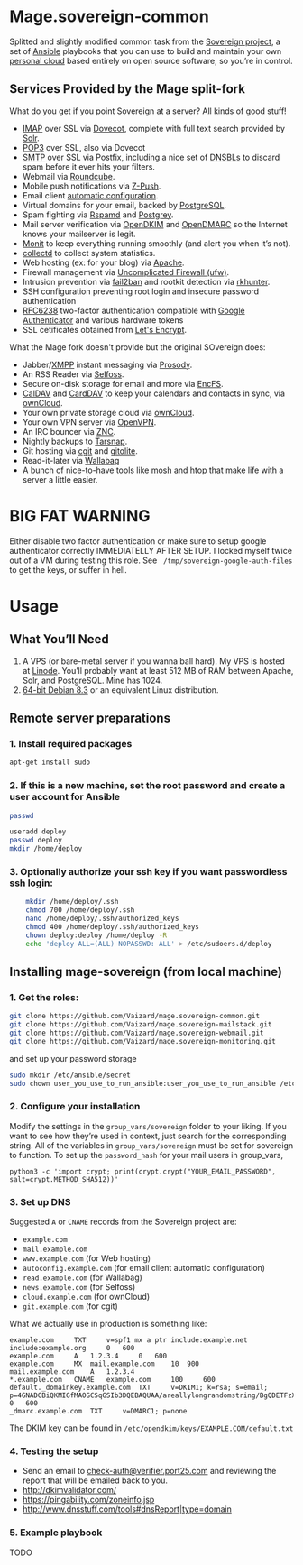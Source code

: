 # Mage.sovereign-common

Splitted and slightly modified common task from the [Sovereign project](https://github.com/sovereign/sovereign), a set of [Ansible](http://ansible.com) playbooks that you can use to build and maintain your own 
[personal cloud](http://www.urbandictionary.com/define.php?term=clown%20computing) based entirely on open source software, so you’re in control.

Services Provided by the Mage split-fork
----------------------------------------

What do you get if you point Sovereign at a server? All kinds of good stuff!

-   [IMAP](https://en.wikipedia.org/wiki/Internet_Message_Access_Protocol) over SSL via [Dovecot](http://dovecot.org/), complete with full text search provided by [Solr](https://lucene.apache.org/solr/).
-   [POP3](https://en.wikipedia.org/wiki/Post_Office_Protocol) over SSL, also via Dovecot
-   [SMTP](https://en.wikipedia.org/wiki/Simple_Mail_Transfer_Protocol) over SSL via Postfix, including a nice set of [DNSBLs](https://en.wikipedia.org/wiki/DNSBL) to discard spam before it ever hits your filters.
-   Webmail via [Roundcube](http://www.roundcube.net/).
-   Mobile push notifications via [Z-Push](http://z-push.sourceforge.net/soswp/index.php?pages_id=1&t=home).
-   Email client [automatic configuration](https://developer.mozilla.org/en-US/docs/Mozilla/Thunderbird/Autoconfiguration).
-   Virtual domains for your email, backed by [PostgreSQL](http://www.postgresql.org/).
-   Spam fighting via [Rspamd](https://www.rspamd.com/) and [Postgrey](http://postgrey.schweikert.ch/).
-   Mail server verification via [OpenDKIM](http://www.opendkim.org/) and [OpenDMARC](http://www.trusteddomain.org/opendmarc/) so the Internet knows your mailserver is legit.
-   [Monit](http://mmonit.com/monit/) to keep everything running smoothly (and alert you when it’s not).
-   [collectd](http://collectd.org/) to collect system statistics.
-   Web hosting (ex: for your blog) via [Apache](https://www.apache.org/).
-   Firewall management via [Uncomplicated Firewall (ufw)](https://wiki.ubuntu.com/UncomplicatedFirewall).
-   Intrusion prevention via [fail2ban](http://www.fail2ban.org/) and rootkit detection via [rkhunter](http://rkhunter.sourceforge.net).
-   SSH configuration preventing root login and insecure password authentication
-   [RFC6238](http://tools.ietf.org/html/rfc6238) two-factor authentication compatible with [Google Authenticator](http://en.wikipedia.org/wiki/Google_Authenticator) and various hardware tokens
-   SSL cetificates obtained from [Let's Encrypt](https://letsencrypt.org/).

What the Mage fork doesn't provide but the original SOvereign does:

-   Jabber/[XMPP](http://xmpp.org/) instant messaging via [Prosody](http://prosody.im/).
-   An RSS Reader via [Selfoss](http://selfoss.aditu.de/).
-   Secure on-disk storage for email and more via [EncFS](http://www.arg0.net/encfs).
-   [CalDAV](https://en.wikipedia.org/wiki/CalDAV) and [CardDAV](https://en.wikipedia.org/wiki/CardDAV) to keep your calendars and contacts in sync, via [ownCloud](http://owncloud.org/).
-   Your own private storage cloud via [ownCloud](http://owncloud.org/).
-   Your own VPN server via [OpenVPN](http://openvpn.net/index.php/open-source.html).
-   An IRC bouncer via [ZNC](http://wiki.znc.in/ZNC).
-   Nightly backups to [Tarsnap](https://www.tarsnap.com/).
-   Git hosting via [cgit](http://git.zx2c4.com/cgit/about/) and [gitolite](https://github.com/sitaramc/gitolite).
-   Read-it-later via [Wallabag](https://www.wallabag.org/)
-   A bunch of nice-to-have tools like [mosh](http://mosh.mit.edu) and [htop](http://htop.sourceforge.net) that make life with a server a little easier.

BIG FAT WARNING
===============

Either disable two factor authentication or make sure to setup google authenticator correctly IMMEDIATELLY AFTER SETUP. I locked myself twice out of a VM during testing this role.
See ` /tmp/sovereign-google-auth-files` to get the keys, or suffer in hell.


Usage
=====

What You’ll Need
----------------

1.  A VPS (or bare-metal server if you wanna ball hard). My VPS is hosted at [Linode](http://www.linode.com/?r=45405878277aa04ee1f1d21394285da6b43f963b). You’ll probably want at least 512 MB of RAM between Apache, Solr, and PostgreSQL. Mine has 1024.
2.  [64-bit Debian 8.3](http://www.debian.org/) or an equivalent Linux distribution.


Remote server preparations
--------------------------


### 1. Install required packages

```sh
apt-get install sudo
```

### 2. If this is a new machine, set the root password and create a user account for Ansible

```sh
passwd

useradd deploy
passwd deploy
mkdir /home/deploy
```

### 3. Optionally authorize your ssh key if you want passwordless ssh login:

```sh
    mkdir /home/deploy/.ssh
    chmod 700 /home/deploy/.ssh
    nano /home/deploy/.ssh/authorized_keys
    chmod 400 /home/deploy/.ssh/authorized_keys
    chown deploy:deploy /home/deploy -R
    echo 'deploy ALL=(ALL) NOPASSWD: ALL' > /etc/sudoers.d/deploy
```


Installing mage-sovereign (from local machine)
----------------------------------------------

### 1. Get the roles:

```sh
git clone https://github.com/Vaizard/mage.sovereign-common.git
git clone https://github.com/Vaizard/mage.sovereign-mailstack.git
git clone https://github.com/Vaizard/mage.sovereign-webmail.git
git clone https://github.com/Vaizard/mage.sovereign-monitoring.git
```

and set up your password storage

```sh
sudo mkdir /etc/ansible/secret
sudo chown user_you_use_to_run_ansible:user_you_use_to_run_ansible /etc/ansible/secret
```

### 2. Configure your installation

Modify the settings in the `group_vars/sovereign` folder to your liking. If you want to see how they’re used in context, just search for the corresponding string.
All of the variables in `group_vars/sovereign` must be set for sovereign to function. To set up the `password_hash` for your mail users in group_vars,

    python3 -c 'import crypt; print(crypt.crypt("YOUR_EMAIL_PASSWORD", salt=crypt.METHOD_SHA512))'

### 3. Set up DNS

Suggested `A` or `CNAME` records from the Sovereign project are:

* `example.com`
* `mail.example.com`
* `www.example.com` (for Web hosting)
* `autoconfig.example.com` (for email client automatic configuration)
* `read.example.com` (for Wallabag)
* `news.example.com` (for Selfoss)
* `cloud.example.com` (for ownCloud)
* `git.example.com` (for cgit)

What we actually use in production is something like:

```
example.com 	TXT 	v=spf1 mx a ptr include:example.net include:example.org 	0 	600
example.com 	A 	1.2.3.4 	0 	600
example.com 	MX 	mail.example.com 	10 	900
mail.example.com 	A 	1.2.3.4
*.example.com 	CNAME 	example.com 	100 	600
default._domainkey.example.com 	TXT 	v=DKIM1; k=rsa; s=email; p=4GNADCBiQKMIGfMA0GCSqGSIb3DQEBAQUAA/areallylongrandomstring/BgQDETFzXLgzfHVOw3YDAQAB 	0 	600
_dmarc.example.com 	TXT 	v=DMARC1; p=none
```

The DKIM key can be found in `/etc/opendkim/keys/EXAMPLE.COM/default.txt`

### 4. Testing the setup

* Send an email to <a href="mailto:check-auth@verifier.port25.com">check-auth@verifier.port25.com</a> and reviewing the report that will be emailed back to you.
* http://dkimvalidator.com/
* https://pingability.com/zoneinfo.jsp
* http://www.dnsstuff.com/tools#dnsReport|type=domain

### 5. Example playbook 

TODO

